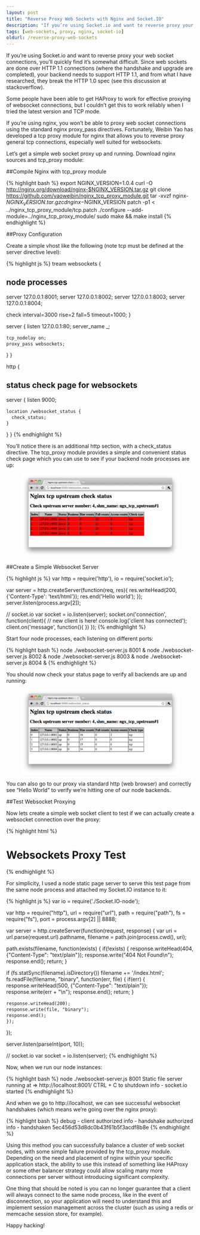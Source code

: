 ```yaml
---
layout: post
title: "Reverse Proxy Web Sockets with Nginx and Socket.IO"
description: "If you’re using Socket.io and want to reverse proxy your web socket connections, you’ll quickly find it’s somewhat difficult. Since web sockets are done over HTTP 1.1 connections (where the handshake and upgrade are completed), your backend needs to support HTTP 1.1, and from what I have researched, they break the HTTP 1.0 spec"
tags: [web-sockets, proxy, nginx, socket-io]
oldurl: /reverse-proxy-web-sockets
---
```


If you’re using Socket.io and want to reverse proxy your web socket connections, you’ll quickly find it’s somewhat difficult. Since web sockets are done over HTTP 1.1 connections (where the handshake and upgrade are completed), your backend needs to support HTTP 1.1, and from what I have researched, they break the HTTP 1.0 spec (see this discussion at stackoverflow).

Some people have been able to get HAProxy to work for effective proxying of websocket connections, but I couldn’t get this to work reliably when I tried the latest version and TCP mode.

If you’re using nginx, you won’t be able to proxy web socket connections using the standard nginx proxy_pass directives. Fortunately, Weibin Yao has developed a tcp proxy module for nginx that allows you to reverse proxy general tcp connections, especially well suited for websockets.

Let’s get a simple web socket proxy up and running. Download nginx sources and tcp_proxy module:

##Compile Nginx with tcp_proxy module

{% highlight bash %}
export NGINX_VERSION=1.0.4
curl -O http://nginx.org/download/nginx-$NGINX_VERSION.tar.gz
git clone https://github.com/yaoweibin/nginx_tcp_proxy_module.git
tar -xvzf nginx-$NGINX_VERSION.tar.gz
cd nginx-$NGINX_VERSION
patch -p1 < ../nginx_tcp_proxy_module/tcp.patch
./configure --add-module=../nginx_tcp_proxy_module/
sudo make && make install
{% endhighlight %}

##Proxy Configuration

Create a simple vhost like the following (note tcp must be defined at the server directive level):

{% highlight js %}
tream websockets {
  ## node processes
  server 127.0.0.1:8001;
  server 127.0.0.1:8002;
  server 127.0.0.1:8003;
  server 127.0.0.1:8004;

  check interval=3000 rise=2 fall=5 timeout=1000;
}

  server {
    listen 127.0.0.1:80;
    server_name _;

    tcp_nodelay on;
    proxy_pass websockets;
  }
}

http {
  ## status check page for websockets
  server {
    listen 9000;

    location /websocket_status {
      check_status;
    }
  }
}
{% endhighlight %}

You’ll notice there is an additional http section, with a check_status directive. The tcp_proxy module provides a simple and convenient status check page which you can use to see if your backend node processes are up:

<figure>
	<img src="/images/down.png"/>
</figure>

##Create a Simple Websocket Server

{% highlight js %}
var http = require('http'), io = require('socket.io');

var server = http.createServer(function(req, res){
  res.writeHead(200, {'Content-Type': 'text/html'});
  res.end('Hello world');
});
server.listen(process.argv[2]);

// socket.io
var socket = io.listen(server);
socket.on('connection', function(client){
  // new client is here!
  console.log('client has connected');
  client.on('message', function(){  })
});
{% endhighlight %}

Start four node processes, each listening on different ports:

{% highlight bash %}
node ./websocket-server.js 8001 &
node ./websocket-server.js 8002 &
node ./websocket-server.js 8003 &
node ./websocket-server.js 8004 &
{% endhighlight %}

You should now check your status page to verify all backends are up and running:

<figure>
	<img src="/images/up.png"/>
</figure>

You can also go to our proxy via standard http (web browser) and correctly see “Hello World” to verify we’re hitting one of our node backends.

##Test Websocket Proxying

Now lets create a simple web socket client to test if we can actually create a websocket connection over the proxy:

{% highlight html %}
<html>
  <head>
  <title>Websockets Proxy Test</title>
  <script src="sio.js"></script>
  <script>
  var socket = new io.Socket('ws://localhost');
    socket.connect();
    socket.on('connect', function() {
    console.log('connected!');
  });
  </script>
</head>
  <body>
    <h1>Websockets Proxy Test</h1>
  </body>
</html>
{% endhighlight %}

For simplicity, I used a node static page server to serve this test page from the same node process and attached my Socket.IO instance to it:

{% highlight js %}
var io = require('./Socket.IO-node');

var http = require("http"),
    url = require("url"),
    path = require("path"),
    fs = require("fs"),
    port = process.argv[2] || 8888;

var server = http.createServer(function(request, response) {
  var uri = url.parse(request.url).pathname, filename = path.join(process.cwd(), uri);

  path.exists(filename, function(exists) {
    if(!exists) {
      response.writeHead(404, {"Content-Type": "text/plain"});
      response.write("404 Not Found\n");
      response.end();
      return;
    }

  if (fs.statSync(filename).isDirectory()) filename += '/index.html';
  fs.readFile(filename, "binary", function(err, file) {
    if(err) {
      response.writeHead(500, {"Content-Type": "text/plain"});
      response.write(err + "\n");
      response.end();
      return;
    }

    response.writeHead(200);
    response.write(file, "binary");
    response.end();
    });
 });

 server.listen(parseInt(port, 10));

 // socket.io
 var socket = io.listen(server);
{% endhighlight %}

Now, when we run our node instances:

{% highlight bash %}
node ./websocket-server.js 8001
Static file server running at
  => http://localhost:8001/
  CTRL + C to shutdown
     info  - socket.io started
{% endhighlight %}

And when we go to http://localhost, we can see successful websocket handshakes (which means we’re going over the nginx proxy):

{% highlight bash %}
 debug - client authorized
  info  - handshake authorized
  info  - handshaken 5ec456d53d8dc0b43f61b5f3acdf8b8e
{% endhighlight %}

Using this method you can successfully balance a cluster of web socket nodes, with some simple failure provided by the tcp_proxy module. Depending on the need and placement of nginx within your specific application stack, the ability to use this instead of something like HAProxy or some other balancer strategy could allow scaling many more connections per server without introducing significant complexity.

One thing that should be noted is you can no longer guarantee that a client will always connect to the same node process, like in the event of disconnection, so your application will need to understand this and implement session management across the cluster (such as using a redis or memcache session store, for example).

Happy hacking!
